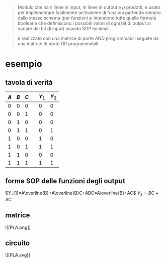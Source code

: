> Modulo che ha $n$ linee in input, $m$ linee in output e $p$ prodotti, è usato per implementare facilmente un'insieme di funzioni partendo sempre dallo stesso schema (per funzioni si intendono tutte quelle formule booleane che definiscono i possibili valori di ogni bit di output al variare dei bit di input) usando SOP minimali.

> è realizzato con una matrice di porte AND programmabili seguite da una matrice di porte OR programmabili.
# esempio
## tavola di verità

| $A$ | $B$ | $C$ |     | $Y_{1}$ | $Y_{2}$ |
| --- | --- | --- | --- | ------- | ------- |
| 0   | 0   | 0   |     | 0       | 0       |
| 0   | 0   | 1   |     | 0       | 0       |
| 0   | 1   | 0   |     | 0       | 0       |
| 0   | 1   | 1   |     | 0       | 1       |
| 1   | 0   | 0   |     | 1       | 0       |
| 1   | 0   | 1   |     | 1       | 1       |
| 1   | 1   | 0   |     | 0       | 0       |
| 1   | 1   | 1   |     | 1       | 1       |
## forme SOP delle funzioni degli output
$Y_{1}=A\overline{B}+A\overline{B}C+ABC=A\overline{B}+AC$
$Y_{2}=BC+AC$
## matrice

![[PLA.png]]
## circuito
![[PLA.svg]]
